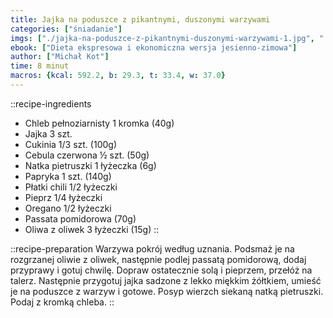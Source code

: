 ```yaml
---
title: Jajka na poduszce z pikantnymi, duszonymi warzywami
categories: ["śniadanie"]
imgs: ["./jajka-na-poduszce-z-pikantnymi-duszonymi-warzywami-1.jpg", "./jajka-na-poduszce-z-pikantnymi-duszonymi-warzywami-2.jpg"]
ebook: ["Dieta ekspresowa i ekonomiczna wersja jesienno-zimowa"]
author: ["Michał Kot"]
time: 8 minut
macros: {kcal: 592.2, b: 29.3, t: 33.4, w: 37.0}
---
```


::recipe-ingredients
- Chleb pełnoziarnisty 1 kromka (40g)
- Jajka 3 szt.
- Cukinia 1/3 szt. (100g)
- Cebula czerwona ½ szt. (50g)
- Natka pietruszki 1 łyżeczka (6g)
- Papryka 1 szt. (140g)
- Płatki chili 1/2 łyżeczki
- Pieprz 1/4 łyżeczki
- Oregano 1/2 łyżeczki
- Passata pomidorowa (70g)
- Oliwa z oliwek 3 łyżeczki (15g)
::

::recipe-preparation
Warzywa pokrój według uznania. Podsmaż je na rozgrzanej oliwie z oliwek, następnie podlej passatą pomidorową, dodaj przyprawy i gotuj chwilę. Dopraw ostatecznie solą i pieprzem, przełóż na talerz. Następnie przygotuj jajka sadzone z lekko miękkim żółtkiem, umieść je na poduszce z warzyw i gotowe. Posyp wierzch siekaną natką pietruszki. Podaj z kromką chleba.
::